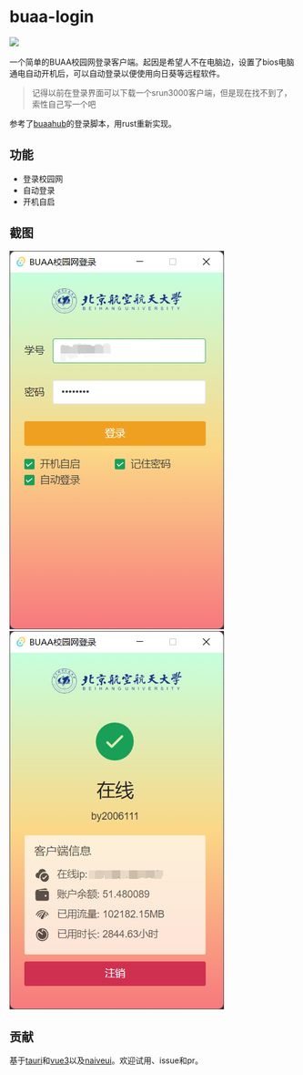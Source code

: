 # buaa-login
![](https://img.shields.io/github/workflow/status/ikechan8370/buaalogin/publish)

一个简单的BUAA校园网登录客户端。起因是希望人不在电脑边，设置了bios电脑通电自动开机后，可以自动登录以便使用向日葵等远程软件。
> 记得以前在登录界面可以下载一个srun3000客户端，但是现在找不到了，索性自己写一个吧

参考了[buaahub](https://github.com/buaahub/BeihangLogin)的登录脚本，用rust重新实现。

## 功能
* 登录校园网
* 自动登录
* 开机自启

## 截图
![](img/screenshot_1.png)
![](img/screenshot_2.png)


## 贡献
基于[tauri](https://tauri.app/)和[vue3](https://v3.cn.vuejs.org/)以及[naiveui](https://www.naiveui.com/zh-CN/os-theme)。欢迎试用、issue和pr。


